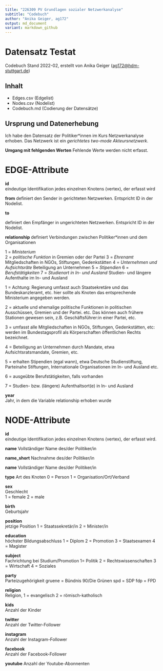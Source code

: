 ```yaml
---
title: "226309 PV Grundlagen sozialer Netzwerkanalyse"
subtitle: "Codebuch"
author: "Anika Geiger, ag172"
output: md_document
variant: markdown_github
---
```


# Datensatz Testat #
Codebuch Stand 2022-02,
erstellt von Anika Geiger (ag172@hdm-stuttgart.de)
## Inhalt
- Edges.csv (Edgelist)
- Nodes.csv (Nodelist)
- Codebuch.md (Codierung der Datensätze)

## Ursprung und Datenerhebung
Ich habe den Datensatz der Politiker*innen im Kurs Netzwerkanalyse erhoben.
Das Netzwerk ist ein *gerichtetes two-mode Akteursnetzwerk*. 

**Umgang mit fehlgenden Werten**
  Fehlende Werte werden nicht erfasst.
  

# EDGE-Attribute

**id**  
  eindeutige Identifikation jedes einzelnen Knotens (vertex), der erfasst wird

**from**
  definiert den Sender in gerichteten Netzwerken. Entspricht ID in der Nodelist. 

**to**
  
  definiert den Empfänger in ungerichteten Netzwerken. Entspricht ID in der Nodelist. 

**relationship**
definiert Verbindungen zwischen Politiker*innen und dem Organisationen

1 = *Ministerium*   
2 = *politische Funktion* in Gremien oder der Partei
3 = *Ehrenamt* Mitgliedschaften in NGOs, Stiftungen, Gedenkstätten
4 = *Unternehmen und Aufsichtsräte* Beteiligung an Unternehmen
5 = *Stipendien*
6 = *Berufstätigkeiten*
7 = *Studienort in In- und Ausland* Studien- und längere Aufenthalte im In- und Ausland


1 = Achtung: Regierung umfasst auch Staatsekretäre und das
Bundeskanzleramt, etc. hier sollte als Knoten das entsprechende
Ministerium angegeben werden.

2 = aktuelle und ehemalige politische Funktionen in politischen
Ausschüssen, Gremien und der Partei. etc. Das können auch frühere
Stationen gewesen sein, z.B. Geschäftsführer:in einer Partei, etc.

3 = umfasst alle Mitgliedschaften in NGOs, Stiftungen, Gedenkstätten,
etc: werden im Bundestagsprofil als Körperschaften öffentlichen Rechts
bezeichnet.

4 = Beteiligung an Unternehmen durch Mandate, etwa Aufsichtsratsmandate,
Gremien, etc.

5 = erhalten Stipendien (egal wann), etwa Deutsche Studienstiftung,
Parteinahe Stiftungen, Internationale Organisationen im In- und Ausland
etc.

6 = ausgeübte Berufstätigkeiten, falls vorhanden

7 = Studien- bzw. (längere) Aufenthaltsort(e) in In- und Ausland

**year**  
Jahr, in dem die Variable relationship erhoben wurde


# NODE-Attribute  
  
**id**  
eindeutige Identifikation jedes einzelnen Knotens (vertex), der erfasst wird.  

**name**
Vollständiger Name  des/der Politiker/in 

**name_short**
Nachnahme des/der Politiker/in 

**name**
Vollständiger Name  des/der Politiker/in 

**type**
Art des Knoten 
0 = Person
1 = Organisation/Ort/Verband

**sex**    
Geschlecht  
1 = female 
2 = male  
  
**birth**    
Geburtsjahr

**position**  
jetzige Position
1 = Staatssekretär/in
2 = Minister/in 

**education**  
höchster Bildungsabschluss
1 = Diplom
2 = Promotion
3 = Staatsexamen
4 = Magister 

**subject**   
Fachrichtung bei Studium/Promotion
1= Politik
2 = Rechtswissenschaften
3 = Wirtschaft
4 = Soziales 

**party**   
Parteizugehörigkeit
gruene = Bündnis 90/Die Grünen
spd = SDP
fdp = FPD

**religion**    
Religion, 
1 = evangelisch
2 = römisch-katholisch
  
**kids**    
Anzahl der Kinder

**twitter**  
Anzahl der Twitter-Follower
  
**instagram**    
Anzahl der Instagram-Follower

**facebook**  
Anzahl der Facebook-Follower

**youtube** 
Anzahl der Youtube-Abonnenten 

##
